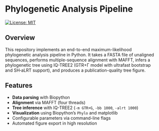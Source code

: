 # Phylogenetic Analysis Pipeline

[![License: MIT](https://img.shields.io/badge/License-MIT-blue.svg)](LICENSE)

## Overview

This repository implements an end-to-end maximum-likelihood phylogenetic analysis pipeline in Python. It takes a FASTA file of unaligned sequences, performs multiple-sequence alignment with MAFFT, infers a phylogenetic tree using IQ-TREE2 (GTR+Γ model with ultrafast bootstrap and SH‐aLRT support), and produces a publication-quality tree figure.

## Features

- **Data parsing** with Biopython
- **Alignment** via MAFFT (four threads)
- **Tree inference** with IQ-TREE2 (`-m GTR+G`, `-bb 1000`, `-alrt 1000`)
- **Visualization** using Biopython’s `Phylo` and matplotlib
- Configurable parameters via command-line flags
- Automated figure export in high resolution
